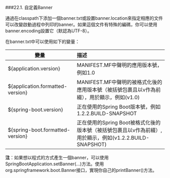 ###22.1. 自定義Banner
  
通過在classpath下添加一個banner.txt或設置banner.location來指定相應的文件可以改變啟動過程中列印的banner。如果這個文件有特殊的編碼，你可以使用banner.encoding設置它（默認為UTF-8）。

在banner.txt中可以使用如下的變量：

| 變量        | 描述     | 
| ----------- | :--------|
|${application.version}|MANIFEST.MF中聲明的應用版本號，例如1.0|
|${application.formatted-version}|MANIFEST.MF中聲明的被格式化後的應用版本號（被括號包裹且以v作為前綴），用於顯示，例如(v1.0)|
|${spring-boot.version}|正在使用的Spring Boot版本號，例如1.2.2.BUILD-SNAPSHOT|
|${spring-boot.formatted-version}|正在使用的Spring Boot被格式化後的版本號（被括號包裹且以v作為前綴）,  用於顯示，例如(v1.2.2.BUILD-SNAPSHOT)|

**注**：如果想以程式的方式產生一個banner，可以使用SpringBootApplication.setBanner(…)方法。使用org.springframework.boot.Banner接口，實現你自己的printBanner()方法。
